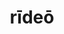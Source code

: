 ---
title: rīdeō
meaning: to smile, laugh
ch: three
pos: verb
secondppstem: rīd
infend: ēre
conjugation: second
derivative: derision, ridiculous
---